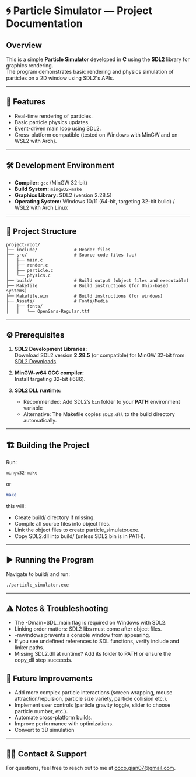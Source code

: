 # 🌀 Particle Simulator — Project Documentation

## Overview

This is a simple **Particle Simulator** developed in **C** using the **SDL2** library for graphics rendering.  
The program demonstrates basic rendering and physics simulation of particles on a 2D window using SDL2's APIs.

---

## 🚀 Features

- Real-time rendering of particles.
- Basic particle physics updates.
- Event-driven main loop using SDL2.
- Cross-platform compatible (tested on Windows with MinGW and on WSL2 with Arch).

---

## 🛠 Development Environment

- **Compiler:** `gcc` (MinGW 32-bit)
- **Build System:** `mingw32-make`
- **Graphics Library:** SDL2 (version 2.28.5)
- **Operating System:** Windows 10/11 (64-bit, targeting 32-bit build) / WSL2 with Arch Linux

---

## 📂 Project Structure

```
project-root/
├── include/              # Header files
├── src/                  # Source code files (.c)
│   ├── main.c
│   ├── render.c
│   ├── particle.c
│   └── physics.c
├── build/                # Build output (object files and executable)
├── Makefile              # Build instructions (for Unix-based systems)
├── Makefile.win          # Build instructions (for windows)
├── Assets/               # Fonts/Media
│   ├── fonts/
│   │   └── OpenSans-Regular.ttf
```


---

## ⚙️ Prerequisites

1. **SDL2 Development Libraries:**  
   Download SDL2 version **2.28.5** (or compatible) for MinGW 32-bit from [SDL2 Downloads](https://www.libsdl.org/download-2.0.php).

2. **MinGW-w64 GCC compiler:**  
   Install targeting 32-bit (i686).

3. **SDL2 DLL runtime:**  
   - Recommended: Add SDL2’s `bin` folder to your **PATH** environment variable  
   - Alternative: The Makefile copies `SDL2.dll` to the build directory automatically.

---

## 🏗 Building the Project

Run:

```bash
mingw32-make
```
or 
``` bash
make
```


this will:
- Create build/ directory if missing.
- Compile all source files into object files.
- Link the object files to create particle_simulator.exe.
- Copy SDL2.dll into build/ (unless SDL2 bin is in PATH).

---

## ▶️ Running the Program
Navigate to build/ and run:
```bash
./particle_simulator.exe
```

---

## ⚠️ Notes & Troubleshooting

- The -Dmain=SDL_main flag is required on Windows with SDL2.
- Linking order matters: SDL2 libs must come after object files.
- -mwindows prevents a console window from appearing.
- If you see undefined references to SDL functions, verify include and linker paths.
- Missing SDL2.dll at runtime? Add its folder to PATH or ensure the copy_dll step succeeds.

## 🔮 Future Improvements
- Add more complex particle interactions (screen wrapping, mouse attraction/repulsion, particle size variety, particle collision etc.).
- Implement user controls (particle gravity toggle, slider to choose particle number, etc.).
- Automate cross-platform builds.
- Improve performance with optimizations.
- Convert to 3D simulation

---

## 🙋‍♂️ Contact & Support
For questions, feel free to reach out to me at coco.gian07@gmail.com.
